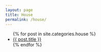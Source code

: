 ```yaml
---
layout: page
title: House
permalink: /house/
---
```



<ul>
{% for post in site.categories.house %}
    <li><a href="{{ post.url }}">{{ post.title }}</a></li>
{% endfor %}
</ul>
